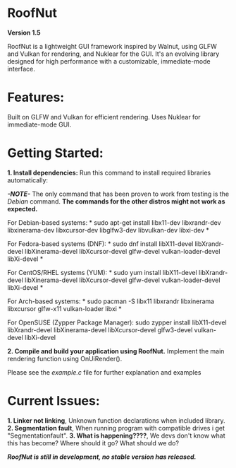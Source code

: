 # RoofNut

**Version 1.5**

RoofNut is a lightweight GUI framework inspired by Walnut, using GLFW and Vulkan for rendering, and Nuklear for the GUI. It's an evolving library designed for high performance with a customizable, immediate-mode interface.

# Features:
Built on GLFW and Vulkan for efficient rendering.
Uses Nuklear for immediate-mode GUI.
# Getting Started:

**1. Install dependencies:**
Run this command to install required libraries automatically: 

***-NOTE-***
The only command that has been proven to work from testing is the *Debian* command. **The commands for the other distros might not work as expected.**

For Debian-based systems: * sudo apt-get install libx11-dev libxrandr-dev libxinerama-dev libxcursor-dev libglfw3-dev libvulkan-dev libxi-dev *

For Fedora-based systems (DNF): * sudo dnf install libX11-devel libXrandr-devel libXinerama-devel libXcursor-devel glfw-devel vulkan-loader-devel libXi-devel * 

For CentOS/RHEL systems (YUM): * sudo yum install libX11-devel libXrandr-devel libXinerama-devel libXcursor-devel glfw-devel vulkan-loader-devel libXi-devel * 

For Arch-based systems: * sudo pacman -S libx11 libxrandr libxinerama libxcursor glfw-x11 vulkan-loader libxi *

For OpenSUSE (Zypper Package Manager): sudo zypper install libX11-devel libXrandr-devel libXinerama-devel libXcursor-devel glfw3-devel vulkan-devel libXi-devel



**2. Compile and build your application using RoofNut.**
Implement the main rendering function using OnUiRender().


Please see the *example.c* file for further explanation and examples


# Current Issues:

**1. Linker not linking**, Unknown function declarations when included library.
**2. Segmentation fault**, When running program with compatible drives i get "Segmentationfault".
**3. What is happening????**, We devs don't know what this has become? Where should it go? What should we do?

***RoofNut is still in development, no stable version has released.***
